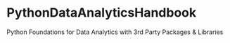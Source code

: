 # PythonDataAnalyticsHandbook
Python Foundations for Data Analytics with 3rd Party Packages &amp; Libraries
